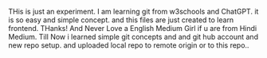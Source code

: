 THis is just an experiment. I am learning git from w3schools and ChatGPT. it is so easy and simple concept. and this files are just created to learn frontend. THanks! And Never Love a English Medium Girl if u are from Hindi Medium.
Till Now i learned simple git concepts and and git hub account and new repo setup. and uploaded local repo to remote origin or to this repo.. 
